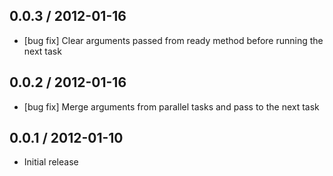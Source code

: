 ## 0.0.3 / 2012-01-16

  - [bug fix] Clear arguments passed from ready method before running the next task



## 0.0.2 / 2012-01-16

  - [bug fix] Merge arguments from parallel tasks and pass to the next task



## 0.0.1 / 2012-01-10

  - Initial release